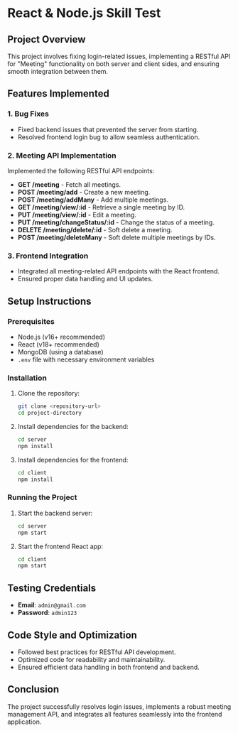 # React & Node.js Skill Test

## Project Overview
This project involves fixing login-related issues, implementing a RESTful API for "Meeting" functionality on both server and client sides, and ensuring smooth integration between them.

## Features Implemented
### 1. Bug Fixes
- Fixed backend issues that prevented the server from starting.
- Resolved frontend login bug to allow seamless authentication.

### 2. Meeting API Implementation
Implemented the following RESTful API endpoints:
- **GET /meeting** - Fetch all meetings.
- **POST /meeting/add** - Create a new meeting.
- **POST /meeting/addMany** - Add multiple meetings.
- **GET /meeting/view/:id** - Retrieve a single meeting by ID.
- **PUT /meeting/view/:id** - Edit a meeting.
- **PUT /meeting/changeStatus/:id** - Change the status of a meeting.
- **DELETE /meeting/delete/:id** - Soft delete a meeting.
- **POST /meeting/deleteMany** - Soft delete multiple meetings by IDs.

### 3. Frontend Integration
- Integrated all meeting-related API endpoints with the React frontend.
- Ensured proper data handling and UI updates.

## Setup Instructions
### Prerequisites
- Node.js (v16+ recommended)
- React (v18+ recommended)
- MongoDB (using a database)
- `.env` file with necessary environment variables

### Installation
1. Clone the repository:
   ```bash
   git clone <repository-url>
   cd project-directory
   ```

2. Install dependencies for the backend:
   ```bash
   cd server
   npm install
   ```

3. Install dependencies for the frontend:
   ```bash
   cd client
   npm install
   ```

### Running the Project
1. Start the backend server:
   ```bash
   cd server
   npm start
   ```
2. Start the frontend React app:
   ```bash
   cd client
   npm start
   ```

## Testing Credentials
- **Email**: `admin@gmail.com`
- **Password**: `admin123`

## Code Style and Optimization
- Followed best practices for RESTful API development.
- Optimized code for readability and maintainability.
- Ensured efficient data handling in both frontend and backend.

## Conclusion
The project successfully resolves login issues, implements a robust meeting management API, and integrates all features seamlessly into the frontend application.

